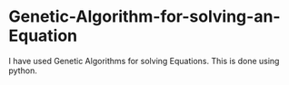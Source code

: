 # Genetic-Algorithm-for-solving-an-Equation
I have used Genetic Algorithms for solving Equations. This is done using python.
